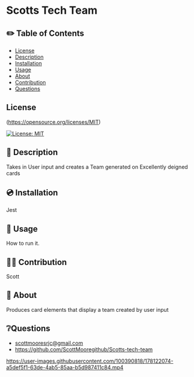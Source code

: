 
  # Scotts Tech Team

## ✏️ Table of Contents

- [License](#license)
- [Description](#description)
- [Installation](#installation)
- [Usage](#usage)
- [About](#about)
- [Contribution](#contribution)
- [Questions](#questions)

## License  
  (https://opensource.org/licenses/MIT)
  
  [![License: MIT](https://img.shields.io/badge/License-MIT-yellow.svg)](https://opensource.org/licenses/MIT)

## 📄 Description 

 Takes in User input and creates a Team generated on Excellently deigned cards

## 💿 Installation

 Jest

## 🧰 Usage
 How to run it.

## 🧑‍💻 Contribution
 Scott

## 📝 About
 Produces card elements that display a team created by user input


## ❔Questions
- scottmooresrjc@gmail.com
- https://github.com/ScottMooregithub/Scotts-tech-team




https://user-images.githubusercontent.com/100390818/178122074-a5def5f1-63de-4ab5-85aa-b5d987411c84.mp4



